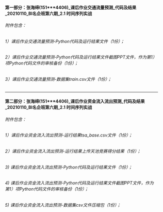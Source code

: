 #### 第一部分：张海缔(151***4406)_课后作业交通流量预测_代码及结果_20210110_BI名企班第六期_2.1 时间序列实战

###### 附件包含：
###### 1）课后作业交通流量预测-Python代码及运行结果文件（1份）；
###### 2）课后作业交通流量预测-Python代码及运行结果文件截图PPT文件，作为第1）项Python代码文件的审核备份（1份）；
###### 3）课后作业交通流量预测-数据集train.csv文件（1份）；
------------------------------------------------------------------------------------------------------------

#### 第二部分：张海缔(151***4406)_课后作业资金流入流出预测_代码及结果_20210110_BI名企班第六期_2.1 时间序列实战

###### 附件包含：
###### 1）课后作业资金流入流出预测-运行结果tsa_base.csv文件（1份）；
###### 2）课后作业资金流入流出预测-运行结果上传天池竞赛得分结果（1份）；
###### 3) 课后作业资金流入流出预测-Python代码及运行结果文件（1份）；
###### 4) 课后作业资金流入流出预测-Python代码及运行结果文件截图PPT文件，作为第1）项Python代码文件的审核备份（1份）；
###### 5) 课后作业资金流入流出预测-数据集csv文件压缩包（1份）；
